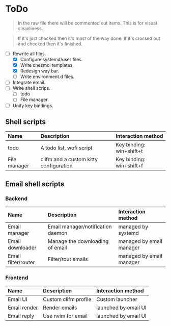 # ToDo

> In the raw file there will be commented out items.
> This is for visual cleanliness.

<!-- * [X] ~~Refactor lvim configuration file.~~ -->
<!-- * [X] ~~Refactor kitty configuration file.~~ -->
<!-- * [X] ~~Refactor sway configuration file.~~ -->
<!-- * [X] ~~Fix waybar.~~ -->
<!-- * [X] ~~Fix wofi.~~ -->
<!-- * [X] ~~Setup notification daemon.~~ -->

> If it's just checked then it's most of the way done.
> If it's crossed out and checked then it's finished.

* [ ] Rewrite all files.
  * [X] Configure systemd/user files.
  * [X] Write chezmoi templates.
  * [X] Redesign way bar.
  * [ ] Write environment.d files.
* [ ] Integrate email.
* [ ] Write shell scrips.
  * [ ] todo
  * [ ] File manager
* [ ] Unify key bindings.

## Shell scripts

| Name         | Description                             | Interaction method       |
|:-------------|:----------------------------------------|:-------------------------|
| todo         | A todo list, wofi script                | Key binding: win+shift+t |
| File manager | clifm and a custom kitty configuration  | Key binding: win+shift+f |

## Email shell scripts

### Backend

| Name                | Description                       | Interaction method       |
|:--------------------|:----------------------------------|:-------------------------|
| Email manager       | Email manager/notification daemon | managed by systemd       |
| Email downloader    | Manage the downloading of email   | managed by email manager |
| Email filter/router | Filter/rout emails                | managed by email manager |

### Frontend

| Name         | Description                 | Interaction method   |
|:-------------|:----------------------------|:---------------------|
| Email UI     | Custom clifm profile        | Custom launcher      |
| Email render | Render emails               | launched by email UI |
| Email reply  | Use nvim for email          | launched by email UI |
